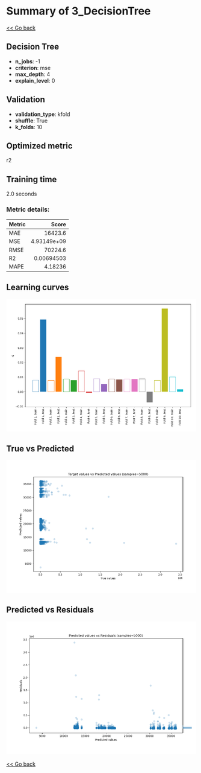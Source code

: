 # Summary of 3_DecisionTree

[<< Go back](../README.md)


## Decision Tree
- **n_jobs**: -1
- **criterion**: mse
- **max_depth**: 4
- **explain_level**: 0

## Validation
 - **validation_type**: kfold
 - **shuffle**: True
 - **k_folds**: 10

## Optimized metric
r2

## Training time

2.0 seconds

### Metric details:
| Metric   |           Score |
|:---------|----------------:|
| MAE      | 16423.6         |
| MSE      |     4.93149e+09 |
| RMSE     | 70224.6         |
| R2       |     0.00694503  |
| MAPE     |     4.18236     |



## Learning curves
![Learning curves](learning_curves.png)
## True vs Predicted

![True vs Predicted](true_vs_predicted.png)


## Predicted vs Residuals

![Predicted vs Residuals](predicted_vs_residuals.png)



[<< Go back](../README.md)
